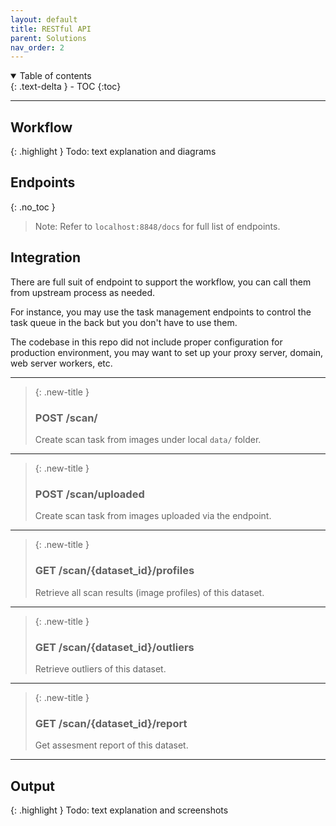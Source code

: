 ```yaml
---
layout: default
title: RESTful API
parent: Solutions
nav_order: 2
---
```


<details open markdown="block">
  <summary>
    Table of contents
  </summary>
  {: .text-delta }
- TOC
{:toc}
</details>

---
## Workflow

{: .highlight }
Todo: text explanation and diagrams

## Endpoints
{: .no_toc }

> Note: Refer to `localhost:8848/docs` for full list of endpoints.

<!-- ## Workflow

1. Create a scan task with your input dataset (__POST /scan/__), the dataset could come from local `data/` folder or upload via the HTTP request.
2. Note the task id (`tid`) from the response, and check the status of this task (__GET /task/{task id}/__).
3. Retrieve the results using dataset id (`collection` id from response above) from the server (__GET /scan/{dataset id}/profiles__). -->

## Integration

There are full suit of endpoint to support the workflow, you can call them from upstream process as needed.

For instance, you may use the task management endpoints to control the task queue in the back but you don't have to use them.

The codebase in this repo did not include proper configuration for production environment, you may want to set up your proxy server, domain, web server workers, etc.

---
> {: .new-title }
>
> ### POST /scan/
> Create scan task from images under local `data/` folder.

---
> {: .new-title }
>
> ### POST /scan/uploaded
> Create scan task from images uploaded via the endpoint.

---

> {: .new-title }
>
> ### GET /scan/{dataset_id}/profiles
> Retrieve all scan results (image profiles) of this dataset.

---

> {: .new-title }
>
> ### GET /scan/{dataset_id}/outliers
> Retrieve outliers of this dataset.

---

> {: .new-title }
>
> ### GET /scan/{dataset_id}/report
> Get assesment report of this dataset.

---

## Output
{: .highlight }
Todo: text explanation and screenshots